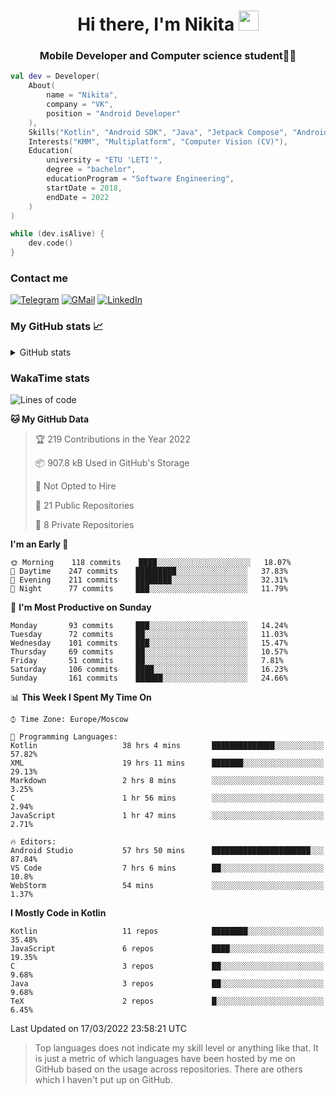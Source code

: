 <h1 align="center">
Hi there, I'm Nikita 
<img src="https://github.com/blackcater/blackcater/raw/main/images/Hi.gif" height="32"/>
</h1>
<h3 align="center">Mobile Developer and Computer science student👨‍💻</h3>

```kotlin
val dev = Developer(
    About(
        name = "Nikita",
        company = "VK",
        position = "Android Developer"
    ),
    Skills("Kotlin", "Android SDK", "Java", "Jetpack Compose", "Android Jetpack"),
    Interests("KMM", "Multiplatform", "Computer Vision (CV)"),
    Education(
        university = "ETU 'LETI'",
        degree = "bachelor",
        educationProgram = "Software Engineering",
        startDate = 2018,
        endDate = 2022
    )
)

while (dev.isAlive) {
    dev.code()
}
```

### Contact me

[![Telegram](https://img.shields.io/badge/Telegram-white?style=for-the-badge&logo=telegram&logoColor=29e9ea)](https://t.me/po4yka)
[![GMail](https://img.shields.io/badge/Gmail-white?style=for-the-badge&logo=gmail&logoColor=d14836)](mailto:pochaev.nik@gmail.com)
[![LinkedIn](https://img.shields.io/badge/linkedin%20-white.svg?&style=for-the-badge&logo=linkedin&logoColor=%230077B5)](https://www.linkedin.com/in/nikita-pochaev-415b5a1a1)

### My GitHub stats 📈

<details>
  <summary>GitHub stats</summary>
  <p align="center">
    <img src="https://github-readme-stats.vercel.app/api?username=po4yka&show_icons=true&theme=dark" />
  </p>
</details>

### WakaTime stats

<!--START_SECTION:waka-->
![Lines of code](https://img.shields.io/badge/From%20Hello%20World%20I%27ve%20Written-1%20Million%20lines%20of%20code-blue)

**🐱 My GitHub Data** 

> 🏆 219 Contributions in the Year 2022
 > 
> 📦 907.8 kB Used in GitHub's Storage 
 > 
> 🚫 Not Opted to Hire
 > 
> 📜 21 Public Repositories 
 > 
> 🔑 8 Private Repositories  
 > 
**I'm an Early 🐤** 

```text
🌞 Morning    118 commits    ████░░░░░░░░░░░░░░░░░░░░░   18.07% 
🌆 Daytime    247 commits    █████████░░░░░░░░░░░░░░░░   37.83% 
🌃 Evening    211 commits    ████████░░░░░░░░░░░░░░░░░   32.31% 
🌙 Night      77 commits     ███░░░░░░░░░░░░░░░░░░░░░░   11.79%

```
📅 **I'm Most Productive on Sunday** 

```text
Monday       93 commits     ███░░░░░░░░░░░░░░░░░░░░░░   14.24% 
Tuesday      72 commits     ██░░░░░░░░░░░░░░░░░░░░░░░   11.03% 
Wednesday    101 commits    ███░░░░░░░░░░░░░░░░░░░░░░   15.47% 
Thursday     69 commits     ██░░░░░░░░░░░░░░░░░░░░░░░   10.57% 
Friday       51 commits     ██░░░░░░░░░░░░░░░░░░░░░░░   7.81% 
Saturday     106 commits    ████░░░░░░░░░░░░░░░░░░░░░   16.23% 
Sunday       161 commits    ██████░░░░░░░░░░░░░░░░░░░   24.66%

```


📊 **This Week I Spent My Time On** 

```text
⌚︎ Time Zone: Europe/Moscow

💬 Programming Languages: 
Kotlin                   38 hrs 4 mins       ██████████████░░░░░░░░░░░   57.82% 
XML                      19 hrs 11 mins      ███████░░░░░░░░░░░░░░░░░░   29.13% 
Markdown                 2 hrs 8 mins        ░░░░░░░░░░░░░░░░░░░░░░░░░   3.25% 
C                        1 hr 56 mins        ░░░░░░░░░░░░░░░░░░░░░░░░░   2.94% 
JavaScript               1 hr 47 mins        ░░░░░░░░░░░░░░░░░░░░░░░░░   2.71%

🔥 Editors: 
Android Studio           57 hrs 50 mins      ██████████████████████░░░   87.84% 
VS Code                  7 hrs 6 mins        ██░░░░░░░░░░░░░░░░░░░░░░░   10.8% 
WebStorm                 54 mins             ░░░░░░░░░░░░░░░░░░░░░░░░░   1.37%

```

**I Mostly Code in Kotlin** 

```text
Kotlin                   11 repos            ████████░░░░░░░░░░░░░░░░░   35.48% 
JavaScript               6 repos             ████░░░░░░░░░░░░░░░░░░░░░   19.35% 
C                        3 repos             ██░░░░░░░░░░░░░░░░░░░░░░░   9.68% 
Java                     3 repos             ██░░░░░░░░░░░░░░░░░░░░░░░   9.68% 
TeX                      2 repos             █░░░░░░░░░░░░░░░░░░░░░░░░   6.45%

```



 Last Updated on 17/03/2022 23:58:21 UTC
<!--END_SECTION:waka-->

> Top languages does not indicate my skill level or anything like that. It is just a metric of which languages have been hosted by me on GitHub based on the usage across repositories. There are others which I haven't put up on GitHub.
